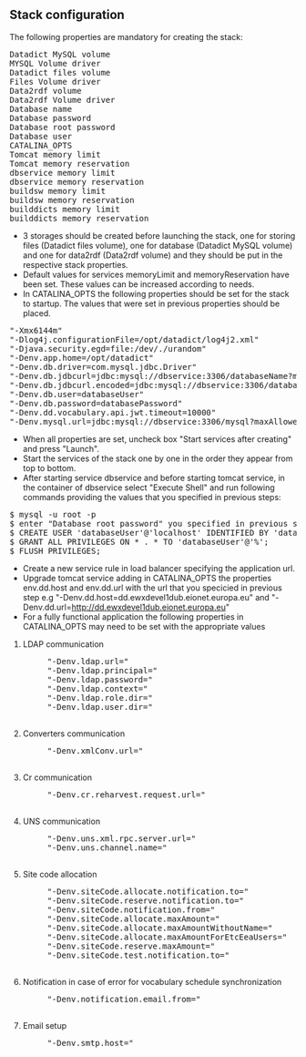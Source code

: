 ## Stack configuration

The following properties are mandatory for creating the stack:
<pre>
Datadict MySQL volume
MYSQL Volume driver
Datadict files volume
Files Volume driver
Data2rdf volume
Data2rdf Volume driver
Database name
Database password
Database root password
Database user
CATALINA_OPTS
Tomcat memory limit
Tomcat memory reservation
dbservice memory limit
dbservice memory reservation
buildsw memory limit
buildsw memory reservation
builddicts memory limit
builddicts memory reservation
</pre>

- 3 storages should be created before launching the stack, one for storing files (Datadict files volume), one for database (Datadict MySQL volume) and one for data2rdf (Data2rdf volume) and they should be put in the respective stack properties.
- Default values for services memoryLimit and memoryReservation have been set. These values can be increased according to needs. 
- In CATALINA_OPTS the following properties should be set for the stack to startup. The values that were set in previous properties should be placed.
<pre>
"-Xmx6144m"
"-Dlog4j.configurationFile=/opt/datadict/log4j2.xml"
"-Djava.security.egd=file:/dev/./urandom"
"-Denv.app.home=/opt/datadict"
"-Denv.db.driver=com.mysql.jdbc.Driver"
"-Denv.db.jdbcurl=jdbc:mysql://dbservice:3306/databaseName?maxAllowedPacket=16106127360&autoReconnect=true&useUnicode=true&characterEncoding=UTF-8&emptyStringsConvertToZero=false&jdbcCompliantTruncation=false&rewriteBatchedStatements=true"
"-Denv.db.jdbcurl.encoded=jdbc:mysql://dbservice:3306/databaseName?maxAllowedPacket=16106127360&amp;autoReconnect=true&amp;useUnicode=true&amp;characterEncoding=UTF-8&amp;emptyStringsConvertToZero=false&amp;jdbcCompliantTruncation=false&amp;rewriteBatchedStatements=true"
"-Denv.db.user=databaseUser"
"-Denv.db.password=databasePassword"
"-Denv.dd.vocabulary.api.jwt.timeout=10000"  
"-Denv.mysql.url=jdbc:mysql://dbservice:3306/mysql?maxAllowedPacket=16106127360&autoReconnect=true&useUnicode=true&characterEncoding=UTF-8&emptyStringsConvertToZero=false&jdbcCompliantTruncation=false&rewriteBatchedStatements=true"
</pre>

- When all properties are set, uncheck box "Start services after creating" and press "Launch". 
- Start the services of the stack one by one in the order they appear from top to bottom. 
- After starting service dbservice and before starting tomcat service, in the container of dbservice select "Execute Shell" and run following commands providing the values that you specified in previous steps:
<pre>
$ mysql -u root -p
$ enter "Database root password" you specified in previous step
$ CREATE USER 'databaseUser'@'localhost' IDENTIFIED BY 'databasePassword';
$ GRANT ALL PRIVILEGES ON * . * TO 'databaseUser'@'%';
$ FLUSH PRIVILEGES;
</pre>
- Create a new service rule in load balancer specifying the application url.
- Upgrade tomcat service adding in CATALINA_OPTS the properties env.dd.host and env.dd.url with the url that you specicied in previous step e.g "-Denv.dd.host=dd.ewxdevel1dub.eionet.europa.eu" and "-Denv.dd.url=http://dd.ewxdevel1dub.eionet.europa.eu"
- For a fully functional application the following properties in CATALINA_OPTS may need to be set with the appropriate values
1. LDAP communication
    <pre>
        "-Denv.ldap.url="
        "-Denv.ldap.principal="
        "-Denv.ldap.password="
        "-Denv.ldap.context="
        "-Denv.ldap.role.dir="
        "-Denv.ldap.user.dir="
    </pre>
2. Converters communication
    <pre>
        "-Denv.xmlConv.url="
    </pre>
3. Cr communication
    <pre>
        "-Denv.cr.reharvest.request.url="
    </pre>
4. UNS communication
    <pre>
        "-Denv.uns.xml.rpc.server.url="
        "-Denv.uns.channel.name="
    </pre>
5. Site code allocation
    <pre>
        "-Denv.siteCode.allocate.notification.to="
        "-Denv.siteCode.reserve.notification.to="
        "-Denv.siteCode.notification.from="
        "-Denv.siteCode.allocate.maxAmount="
        "-Denv.siteCode.allocate.maxAmountWithoutName="
        "-Denv.siteCode.allocate.maxAmountForEtcEeaUsers="
        "-Denv.siteCode.reserve.maxAmount="
        "-Denv.siteCode.test.notification.to="
    </pre>
6. Notification in case of error for vocabulary schedule synchronization
    <pre>
        "-Denv.notification.email.from="
    </pre>
7. Email setup
    <pre>
        "-Denv.smtp.host="
    </pre>
